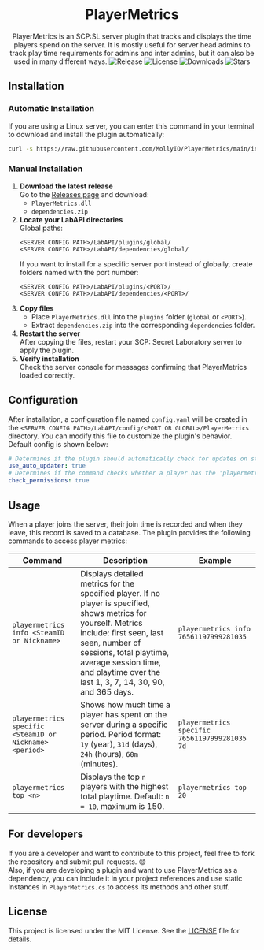 ﻿<div align="center">

# PlayerMetrics
PlayerMetrics is an SCP:SL server plugin that tracks and displays the time players spend on the server. It is mostly useful for server head admins to track play time requirements for admins and inter admins, but it can also be used in many different ways.
![Release](https://img.shields.io/github/v/release/MollyIO/PlayerMetrics)
![License](https://img.shields.io/github/license/MollyIO/PlayerMetrics)
![Downloads](https://img.shields.io/github/downloads/MollyIO/PlayerMetrics/total)
![Stars](https://img.shields.io/github/stars/MollyIO/PlayerMetrics)

</div>

## Installation
### Automatic Installation
If you are using a Linux server, you can enter this command in your terminal to download and install the plugin automatically:
```bash
curl -s https://raw.githubusercontent.com/MollyIO/PlayerMetrics/main/install.sh | bash
```
### Manual Installation
1. **Download the latest release**<br>
   Go to the [Releases page](https://github.com/MollyIO/PlayerMetrics/releases) and download:
    * `PlayerMetrics.dll`
    * `dependencies.zip`
2. **Locate your LabAPI directories**<br>
   Global paths:
   ```
   <SERVER CONFIG PATH>/LabAPI/plugins/global/
   <SERVER CONFIG PATH>/LabAPI/dependencies/global/
   ```
   If you want to install for a specific server port instead of globally, create folders named with the port number:
   ```
   <SERVER CONFIG PATH>/LabAPI/plugins/<PORT>/
   <SERVER CONFIG PATH>/LabAPI/dependencies/<PORT>/
   ```
3. **Copy files**<br>
    * Place `PlayerMetrics.dll` into the `plugins` folder (`global` or `<PORT>`).
    * Extract `dependencies.zip` into the corresponding `dependencies` folder.
4. **Restart the server**<br>
   After copying the files, restart your SCP: Secret Laboratory server to apply the plugin.
5. **Verify installation**<br>
   Check the server console for messages confirming that PlayerMetrics loaded correctly.

## Configuration
After installation, a configuration file named `config.yaml` will be created in the `<SERVER CONFIG PATH>/LabAPI/config/<PORT OR GLOBAL>/PlayerMetrics` directory. You can modify this file to customize the plugin's behavior. Default config is shown below:
```yaml
# Determines if the plugin should automatically check for updates on startup and download them.
use_auto_updater: true
# Determines if the command checks whether a player has the 'playermetrics.info' or 'playermetrics.top' or 'playermetrics.specific' permission. Disable this to allow all players with access to the RA to use the PlayerMetrics command.
check_permissions: true
```

## Usage
When a player joins the server, their join time is recorded and when they leave, this record is saved to a database. The plugin provides the following commands to access player metrics:

| Command                                                 | Description                                                                                                                                                                                                                                                                | Example                                       |
|---------------------------------------------------------|----------------------------------------------------------------------------------------------------------------------------------------------------------------------------------------------------------------------------------------------------------------------------|-----------------------------------------------|
| `playermetrics info <SteamID or Nickname>`              | Displays detailed metrics for the specified player. If no player is specified, shows metrics for yourself. Metrics include: first seen, last seen, number of sessions, total playtime, average session time, and playtime over the last 1, 3, 7, 14, 30, 90, and 365 days. | `playermetrics info 76561197999281035`        |
| `playermetrics specific <SteamID or Nickname> <period>` | Shows how much time a player has spent on the server during a specific period. Period format: `1y` (year), `31d` (days), `24h` (hours), `60m` (minutes).                                                                                                                   | `playermetrics specific 76561197999281035 7d` |
| `playermetrics top <n>`                                 | Displays the top `n` players with the highest total playtime. Default: `n = 10`, maximum is 150.                                                                                                                                                                           | `playermetrics top 20`                        |

## For developers
If you are a developer and want to contribute to this project, feel free to fork the repository and submit pull requests. 😊<br>
Also, if you are developing a plugin and want to use PlayerMetrics as a dependency, you can include it in your project references and use static Instances in `PlayerMetrics.cs` to access its methods and other stuff.

## License
This project is licensed under the MIT License. See the [LICENSE](LICENSE) file for details.
